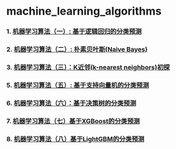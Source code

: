# machine_learning_algorithms


### 1. [机器学习算法（一）: 基于逻辑回归的分类预测](https://github.com/K-m9/machine_learning_algorithms/blob/master/LogisticRegression.ipynb)
### 2. [机器学习算法（二）: 朴素贝叶斯(Naive Bayes)](https://github.com/K-m9/machine_learning_algorithms/blob/master/NaiveBayes.ipynb)
### 3. [机器学习算法（三）：K近邻(k-nearest neighbors)初探](https://github.com/K-m9/machine_learning_algorithms/blob/master/knn.ipynb)
### 5. [机器学习算法（五）: 基于支持向量机的分类预测](https://github.com/K-m9/machine_learning_algorithms/blob/master/sup.ipynb)
### 6. [机器学习算法（六）：基于决策树的分类预测](https://github.com/K-m9/machine_learning_algorithms/blob/master/tree.ipynb)
### 7. [机器学习算法（七）基于XGBoost的分类预测](https://github.com/K-m9/machine_learning_algorithms/blob/master/XGBoost.ipynb)
### 8. [机器学习算法（八）基于LightGBM的分类预测](https://github.com/K-m9/machine_learning_algorithms/blob/master/LightGBM.ipynb)
